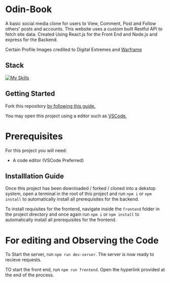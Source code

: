 # Odin-Book

A basic social media clone for users to View, Comment, Post and Follow others' posts and accounts. 
This website uses a custom built Restful API to fetch site data.
Created Using React.js for the Front End and Node.js and express for the Backend.

Certain Profile Images credited to Digital Extremes and [Warframe](https://wiki.warframe.com/w/Kinemantik_Instant_Messenger)

## Stack

[![My Skills](https://skillicons.dev/icons?i=html,css,javascript,react,tailwindcss,vite,nodejs,express,postgres,postman,figma)](https://skillicons.dev)

## Getting Started

Fork this repository [by following this guide.](https://docs.github.com/en/pull-requests/collaborating-with-pull-requests/working-with-forks/fork-a-repo)

You may open this project using a editor such as [VSCode.](https://code.visualstudio.com/download)

# Prerequisites

For this project you will need:

- A code editor (VSCode Preferred)

## Installlation Guide

Once this project has been downloaded / forked / cloned into a dekstop system, open a terminal in the root of this project and run `npm i` or `npm install` to automatically install all prerequisites for the backend.

To install requisites for the frontend, navigate inside the `frontend` folder in the project directory and once again run `npm i` or `npm install` to automatically install all prerequisites for the frontend.

# For editing and Observing the Code

To Start the server, run `npm run dev-server`. The server is now ready to recieve requests.

TO start the front end, run `npm run frontend`. Open the hyperlink provided at the end of the process.
